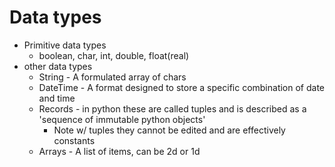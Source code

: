 # Data types
* Primitive data types
    * boolean, char, int, double, float(real)
* other data types
    * String - A formulated array of chars
    * DateTime - A format designed to store a specific combination of date and time
    * Records - in python these are called tuples and is described as a 'sequence of immutable python objects'
        * Note w/ tuples they cannot be edited and are effectively constants
    * Arrays - A list of items, can be 2d or 1d
